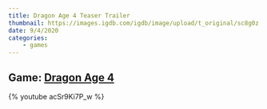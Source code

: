 ```yaml
---
title: Dragon Age 4 Teaser Trailer
thumbnail: https://images.igdb.com/igdb/image/upload/t_original/sc8g0z.png
date: 9/4/2020
categories:
    - games
---
```

## Game: [Dragon Age 4](https://www.ea.com/games/dragon-age)

{% youtube acSr9Ki7P_w %}
